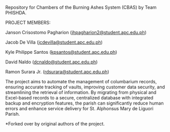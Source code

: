 Repository for Chambers of the Burning Ashes System (CBAS) by Team PHISHDA.

PROJECT MEMBERS:

Janson Crisostomo Pagharion (jhpagharion2@student.apc.edu.ph)

Jacob De Villa (jcdevilla@student.apc.edu.ph)

Kyle Philippe Santos (kpsantos@student.apc.edu.ph)

David Naldo (dcnaldo@student.apc.edu.ph)

Ramon Surara Jr. (rdsurara@student.apc.edu.ph)

The project aims to automate the management of columbarium records, ensuring accurate tracking of vaults, improving customer data security, and streamlining the retrieval of information. By migrating from physical and Excel-based records to a secure, centralized database with integrated backup and encryption features, the parish can significantly reduce human errors and enhance service delivery for St. Alphonsus Mary de Liguori Parish. 

*Forked over by original authors of the project. 



